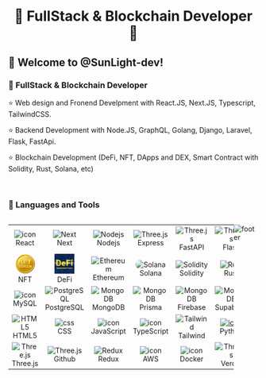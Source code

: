 <h1 align="center" title="...and I'm happy to see you here :)">🏅 FullStack & Blockchain Developer 🏅</a></h1>

<h2>🙏 Welcome to @SunLight-dev!</h2>

<h3>📌 FullStack & Blockchain Developer</h3>

⭐ Web design and Fronend Develpment with React.JS, Next.JS, Typescript, TailwindCSS.

⭐ Backend Development with Node.JS, GraphQL, Golang, Django, Laravel, Flask, FastApi.

⭐ Blockchain Development (DeFi, NFT, DApps and DEX, Smart Contract with Solidity, Rust, Solana, etc)

<br/>  
<h3>📌 Languages and Tools</h3>
<div style="display: flex; align-items: flex-start; align: center">
<table align="center">
  <tr>
    <td align="center" width="96">
      <img src="https://techstack-generator.vercel.app/react-icon.svg" alt="icon" width="40" height="40" />
      <br>React
    </td>
    <td align="center" width="96">
      <img src="https://skillicons.dev/icons?i=next" width="40" height="40" alt="Next" />
      <br>Next
    </td>
    <td align="center" width="96">
      <img src="https://skillicons.dev/icons?i=nodejs" width="40" height="40" alt="Nodejs" />
      <br>Nodejs
    </td>
    <td align="center" width="96">
        <img src="https://skillicons.dev/icons?i=express" width="40" height="40" alt="Three.js" />
        <br>Express
      </td>
    <td align="center" width="96">
        <img src="https://skillicons.dev/icons?i=fastapi" width="40" height="40" alt="Three.js" />
        <br>FastAPI
      </td>
      <td align="center" width="96">
        <img src="https://skillicons.dev/icons?i=flask" width="40" height="40" alt="Three.js" />
        <br>Flask
      </td>
      <td align="center" width="96">
        <img src="https://techstack-generator.vercel.app/django-icon.svg" alt="icon" width="40" height="40" />
        <br>Django
      </td>
      <td align="center" width="96">
        <img src="https://skillicons.dev/icons?i=nestjs" width="40" height="40" alt="Three.js" />
        <br>Nest
      </td>
  </tr>
  <tr>
    <td align="center" width="96">
      <img src="https://github.com/kroim/profile/blob/master/icons/icon_nft.png?raw=true" height="40" >
      <br>NFT
    </td>
    <td align="center" width="96">
      <img src="https://github.com/kroim/profile/blob/master/icons/icon_defi.png?raw=true" height="40" >
      <br>DeFi
    </td>
    <td align="center" width="96">
      <img src="https://s2.coinmarketcap.com/static/img/coins/64x64/1027.png" width="48" height="48" alt="Ethereum" />
      <br>Ethereum
    </td>
    <td align="center" width="96">
      <img src="https://s2.coinmarketcap.com/static/img/coins/64x64/5426.png" width="48" height="48" style="border-radius: 15px;" alt="Solana" />
      <br>Solana
    </td>
    <td align="center" width="96">
      <img src="https://skillicons.dev/icons?i=solidity" width="40" height="40" alt="Solidity" />
      <br>Solidity
    </td>
    <td align="center" width="96">
      <img src="https://skillicons.dev/icons?i=rust" width="40" height="40" alt="Rust" />
      <br>Rust
    </td>
    <td align="center" width="96">
      <img src="https://github.com/OnlyForward0613/OnlyForward0613/blob/master/anchor.png" alt="Anchor" width="55" height="55" />
      <br>Anchor
    </td>
    <td align="center" width="96">
      <img src="https://github.com/OnlyForward0613/OnlyForward0613/blob/master/hardhat.svg" alt="HardHat" width="55" height="55" />
      <br>HardHat
    </td>
  </tr>
  <tr>
    <td align="center" width="96">
        <img src="https://techstack-generator.vercel.app/mysql-icon.svg" alt="icon" width="40" height="40" />
        <br>MySQL
      </td>
      <td align="center" width="96">
        <img src="https://skillicons.dev/icons?i=postgres" width="40" height="40" alt="PostgreSQL" />
        <br>PostgreSQL
      </td>
    <td align="center" width="96">
        <img src="https://skillicons.dev/icons?i=mongodb" width="40" height="40" alt="MongoDB" />
        <br>MongoDB
      </td>
      <td align="center" width="96">
        <img src="https://skillicons.dev/icons?i=prisma" width="40" height="40" alt="MongoDB" />
        <br>Prisma
      </td>
      <td align="center" width="96">
        <img src="https://skillicons.dev/icons?i=firebase" width="40" height="40" alt="MongoDB" />
        <br>Firebase
      </td>
      <td align="center" width="96">
        <img src="https://skillicons.dev/icons?i=supabase" width="40" height="40" alt="MongoDB" />
        <br>Supabase
      </td>
      <td align="center" width="96">
        <img src="https://skillicons.dev/icons?i=jquery" width="40" height="40" alt="MongoDB" />
        <br>JQuery
      </td>
    <td align="center" width="96">
      <img src="https://techstack-generator.vercel.app/graphql-icon.svg" width="40" height="40" alt="GraphQL" />
      <br>GraphQL
    </td>
  </tr>
  <tr>
    <td align="center" width="96">
        <img src="https://skillicons.dev/icons?i=html" width="40" height="40" alt="HTML5" />
        <br>HTML5
      </td>
      <td align="center" width="96">
        <img src="https://skillicons.dev/icons?i=css" width="40" height="40" alt="css" />
        <br>CSS
      </td>
      <td align="center" width="96">
        <img src="https://techstack-generator.vercel.app/js-icon.svg" alt="icon" width="40" height="40" />
        <br>JavaScript
      </td>
      <td align="center" width="96">
        <img src="https://techstack-generator.vercel.app/ts-icon.svg" alt="icon" width="40" height="40" />
        <br>TypeScript
      </td>
      <td align="center" width="96">
        <img src="https://skillicons.dev/icons?i=tailwind" width="40" height="40" alt="Tailwind" />
        <br>Tailwind
      </td>
    <td align="center" width="96">
      <a href="https://www.python.org/">
        <img src="https://techstack-generator.vercel.app/python-icon.svg" alt="icon" width="40" height="40" />
      </a>
      <br>Python
    </td>
    <td align="center" width="96">
        <img src="https://skillicons.dev/icons?i=go" width="40" height="40" alt="Golang" />
        <br>Go
      </td>
      <td align="center" width="96">
        <img src="https://techstack-generator.vercel.app/cpp-icon.svg" alt="icon" width="40" height="40" />
        <br>C++
      </td>
  </tr>
  <tr>
    <td align="center" width="96">
        <img src="https://skillicons.dev/icons?i=threejs" width="40" height="40" alt="Three.js" />
        <br>Three.js
      </td>
      <td align="center" width="96">
        <img src="https://camo.githubusercontent.com/5f4b9172a9838699a85ea70bd685703967435a46a36adca723eba29b945e2ae8/68747470733a2f2f74656368737461636b2d67656e657261746f722e76657263656c2e6170702f6769746875622d69636f6e2e737667" width="40" height="40" alt="Three.js" />
        <br>Github
      </td>
      <td align="center" width="96">
        <img src="https://techstack-generator.vercel.app/redux-icon.svg" width="40" height="40" alt="Redux" />
        <br>Redux
      </td>
      <td align="center" width="96">
        <img src="https://techstack-generator.vercel.app/aws-icon.svg" alt="icon" width="40" height="40" />
        <br>AWS
      </td>
      <td align="center" width="96">
        <img src="https://camo.githubusercontent.com/5d9a8b3aaadd99a6f9e997446bd9c553e131cc3e2fd2585ea0f38a452661521e/68747470733a2f2f74656368737461636b2d67656e657261746f722e76657263656c2e6170702f646f636b65722d69636f6e2e737667" alt="icon" width="40" height="40" />
        <br>Docker
      </td>
      <td align="center" width="96">
        <img src="https://skillicons.dev/icons?i=vercel" width="40" height="40" alt="Three.js" />
        <br>Vercel
      </td>
      <td align="center" width="96">
        <img src="https://skillicons.dev/icons?i=ai" width="40" height="40" alt="Three.js" />
        <br>AI
      </td>
      <td align="center" width="96">
        <img src="https://skillicons.dev/icons?i=vscode" width="40" height="40" alt="Three.js" />
        <br>VS Code
      </td>
  </tr>
</table>

![footer](https://github.com/aidenwong812/aidenwong812/blob/main/footer.jpg)
